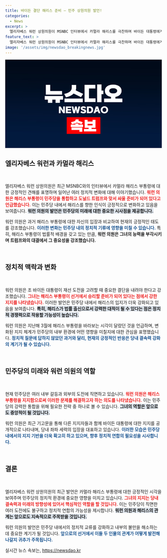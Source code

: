 ```yaml
---
title: 바이든 결단 해리스 준비 – 민주 상원의원 발언!
categories:
  - News
excerpt: >
  엘리자베스 워런 상원의원이 MSNBC 인터뷰에서 카멀라 해리스를 극찬하며 바이든 대통령에게 사퇴를 간접 촉구했다. 해리스가 민주당을 통합하고 트럼프와 맞설 준비가 되어 있다고 강조, 그녀의 변화된 시각이 주목받고 있다!
feature_text: >
  엘리자베스 워런 상원의원이 MSNBC 인터뷰에서 카멀라 해리스를 극찬하며 바이든 대통령에게 사퇴를 간접 촉구했다. 해리스가 민주당을 통합하고 트럼프와 맞설 준비가 되어 있다고 강조, 그녀의 변화된 시각이 주목받고 있다!
image: '/assets/img/newsdao_breakingnews.jpg'
---
```


<p><img src="/assets/img/newsdao_breakingnews.jpg" alt="implanttips 속보" /></p>

<h2 data-ke-size="size26">엘리자베스 워런과 카멀라 해리스</h2>

<p data-ke-size="size16">&nbsp;</p>

<p>엘리자베스 워런 상원의원은 최근 MSNBC와의 인터뷰에서 카멀라 해리스 부통령에 대한 긍정적인 견해를 표명하며 일어난 여러 정치적 변화에 대해 이야기했습니다. <b><span style="color: #ee2323;">워런 의원은 해리스 부통령이 민주당을 통합하고 도널드 트럼프와 맞서 싸울 준비가 되어 있다고 언급했습니다.</span></b> 이는 민주당 내에서 해리스를 향한 인식이 긍정적으로 변화하고 있음을 보여줍니다. <b><span style="background-color: #21538527;">워런 의원의 발언은 민주당의 미래에 대한 중요한 시사점을 제공합니다.</span></b></p>

<p>워런 의원은 과거 해리스 부통령에 대한 자신의 입장과 비교하여 현재의 긍정적인 태도를 강조했습니다. <b><span style="color: #1a5490;">이러한 변화는 민주당 내의 정치적 기류에 영향을 미칠 수 있습니다.</span></b> 특히, 해리스 부통령이 법률적 배경을 갖고 있는 만큼, <b>워런 의원은 그녀의 능력을 부각시키며 트럼프와의 대결에서 그 중요성을 강조했습니다.</b></p>

<p data-ke-size="size16">&nbsp;</p>

<h2 data-ke-size="size26">정치적 맥락과 변화</h2>

<p data-ke-size="size16">&nbsp;</p>

<p>워런 의원은 조 바이든 대통령이 재선 도전을 고려할 때 중요한 결단을 내려야 한다고 강조했습니다. <b><span style="color: #ee2323;">그녀는 해리스 부통령이 선거에서 승리할 준비가 되어 있다는 점에서 강한 지지를 나타냈습니다.</span></b> 이러한 발언은 민주당 내에서 해리스의 입지가 더욱 강화되고 있음을 보여줍니다. <b><span style="background-color: #21538527;">특히, 해리스가 법률 출신으로서 강력한 대적이 될 수 있다는 점은 정치적 경쟁력으로 작용할 가능성이 높습니다.</span></b></p>

<p>워런 의원은 지난해 3월에 해리스 부통령을 바라보는 시각이 달랐던 것을 언급하며, 변화된 지지 체계가 민주당의 내부 환경에 어떤 영향을 미칠지에 대한 관심을 표명했습니다. <b><span style="color: #1a5490;">정치적 질문에 답하지 않았던 과거와 달리, 현재의 긍정적인 반응은 당내 결속력 강화의 계기가 될 수 있습니다.</span></b></p>

<p data-ke-size="size16">&nbsp;</p>

<h2 data-ke-size="size26">민주당의 미래와 워런 의원의 역할</h2>

<p data-ke-size="size16">&nbsp;</p>

<p>현재 민주당은 여러 내부 갈등과 외부의 도전에 직면하고 있습니다. <b><span style="color: #ee2323;">워런 의원은 해리스 부통령을 지지함으로써 이러한 문제를 해결하고자 하는 의도를 나타냈습니다.</span></b> 이는 민주당의 강력한 통합을 위해 필요한 전략 중 하나로 볼 수 있습니다. <b><span style="background-color: #21538527;">그녀의 역할은 앞으로도 중앙적이 될 것입니다.</span></b></p>

<p>워런 의원은 최근 기고문을 통해 다른 지지자들과 함께 바이든 대통령에 대한 지지를 공개적으로 나타내며, 당내 좌파 세력의 입장을 대표하고 있습니다. <b><span style="color: #1a5490;">이러한 모습은 민주당 내에서의 지지 기반을 더욱 확고히 하고 있으며, 향후 정치적 연합의 필요성을 시사합니다.</span></b></p>

<p data-ke-size="size16">&nbsp;</p>

<h2 data-ke-size="size26">결론</h2>

<p data-ke-size="size16">&nbsp;</p>

<p>엘리자베스 워런 상원의원의 최근 발언은 카멀라 해리스 부통령에 대한 긍정적인 시각을 보여주며 민주당의 정치적 환경에 중요한 영향을 미치고 있습니다. <b><span style="color: #ee2323;">그녀의 지지는 당내 결속력과 미래의 방향성에 있어서 핵심적인 역할을 할 것입니다.</span></b> 이는 민주당이 직면한 여러 도전에도 불구하고 정치적 연합의 가능성을 제시합니다. <b><span style="background-color: #21538527;">워런 의원과 해리스의 관계는 앞으로도 지속적으로 주목받을 것입니다.</span></b></p>

<p>워런 의원의 발언은 민주당 내에서의 정치적 교류를 강화하고 내부의 불만을 해소하는 데 중요한 계기가 될 것입니다. <b><span style="color: #1a5490;">앞으로의 선거에서 이들 두 인물의 관계가 어떻게 발전해 나갈지 귀추가 주목됩니다.</span></b></p>
실시간 뉴스 속보는, <a href="https://newsdao.kr" rel="dofollow">https://newsdao.kr</a>


